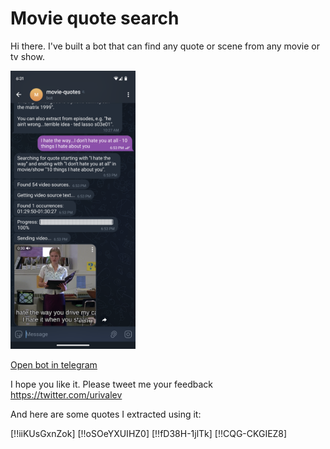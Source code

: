# Movie quote search

Hi there. I've built a bot that can find any quote or scene from any movie or tv show.

<img src="./quote-from-movie-screenshot.png" alt="drawing" width="200"/>

<a href="https://telegram.me/quote_from_movie_bot" onclick="return gtag_report_conversion('http://example.com/your-link');">Open bot in telegram</a>

I hope you like it. Please tweet me your feedback https://twitter.com/urivalev

And here are some quotes I extracted using it:

[!!iiKUsGxnZok]
[!!oSOeYXUIHZ0]
[!!fD38H-1jlTk]
[!!CQG-CKGIEZ8]
